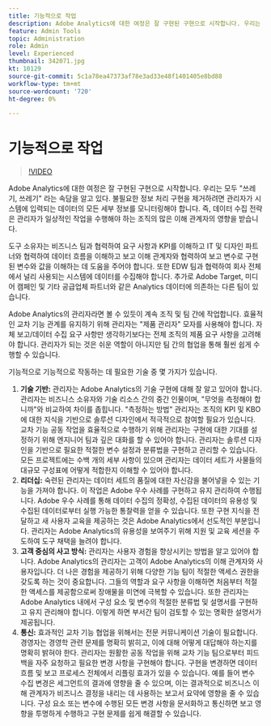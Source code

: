 ```yaml
---
title: 기능적으로 작업
description: Adobe Analytics에 대한 여정은 잘 구현된 구현으로 시작합니다. 우리는 모두 "쓰레기, 쓰레기" 라는 속담을 알고 있다. 불필요한 정보 처리 구현을 제거하려면 관리자가 시스템에 입력되는 데이터의 모든 세부 정보를 모니터링해야 합니다. 즉, 데이터 수집 전략은 관리자가 일상적인 작업을 수행해야 하는 조직의 많은 이해 관계자의 영향을 받습니다.
feature: Admin Tools
topic: Administration
role: Admin
level: Experienced
thumbnail: 342071.jpg
kt: 10129
source-git-commit: 5c1a78ea47373af78e3ad33e48f1401405e8bd88
workflow-type: tm+mt
source-wordcount: '720'
ht-degree: 0%

---
```



# 기능적으로 작업

>[!VIDEO](https://video.tv.adobe.com/v/342071/?quality=12&learn=on)

Adobe Analytics에 대한 여정은 잘 구현된 구현으로 시작합니다. 우리는 모두 &quot;쓰레기, 쓰레기&quot; 라는 속담을 알고 있다. 불필요한 정보 처리 구현을 제거하려면 관리자가 시스템에 입력되는 데이터의 모든 세부 정보를 모니터링해야 합니다. 즉, 데이터 수집 전략은 관리자가 일상적인 작업을 수행해야 하는 조직의 많은 이해 관계자의 영향을 받습니다.

도구 소유자는 비즈니스 팀과 협력하여 요구 사항과 KPI를 이해하고 IT 및 디자인 파트너와 협력하여 데이터 흐름을 이해하고 보고 이해 관계자와 협력하여 보고 변수로 구현된 변수와 값을 이해하는 데 도움을 주어야 합니다. 또한 EDW 팀과 협력하여 회사 전체에서 널리 사용되는 시스템에 데이터를 수집해야 합니다. 추가로 Adobe Target, 미디어 캠페인 및 기타 공급업체 파트너와 같은 Analytics 데이터에 의존하는 다른 팀이 있습니다.

Adobe Analytics의 관리자라면 볼 수 있듯이 계속 조직 및 팀 간에 작업합니다. 효율적인 교차 기능 관계를 유지하기 위해 관리자는 &quot;제품 관리자&quot; 모자를 사용해야 합니다. 자체 보고/데이터 수집 요구 사항만 생각하기보다는 전체 조직의 제품 요구 사항을 고려해야 합니다. 관리자가 되는 것은 쉬운 역할이 아니지만 팀 간의 협업을 통해 훨씬 쉽게 수행할 수 있습니다.

기능적으로 기능적으로 작동하는 데 필요한 기술 중 몇 가지가 있습니다.

1. **기술 기반:** 관리자는 Adobe Analytics의 기술 구현에 대해 잘 알고 있어야 합니다. 관리자는 비즈니스 소유자와 기술 리소스 간의 중간 인물이며, &quot;무엇을 측정해야 합니까&quot;와 비교하여 차이를 좁힙니다. &quot;측정하는 방법&quot; 관리자는 조직의 KPI 및 KBO에 대한 지식을 기반으로 솔루션 디자인에서 적극적으로 참여할 필요가 있습니다. 교차 기능 공동 작업을 효율적으로 수행하기 위해 관리자는 구현에 대한 기대를 설정하기 위해 엔지니어 팀과 깊은 대화를 할 수 있어야 합니다. 관리자는 솔루션 디자인을 기반으로 필요한 적절한 변수 설정과 분류법을 구현하고 관리할 수 있습니다. 모든 프로젝트에는 수백 개의 세부 사항이 있으며 관리자는 데이터 세트가 사물들의 대규모 구성표에 어떻게 적합한지 이해할 수 있어야 합니다.
1. **리더십:** 숙련된 관리자는 데이터 세트의 품질에 대한 자신감을 불어넣을 수 있는 기능을 가져야 합니다. 이 작업은 Adobe 우수 사례를 구현하고 유지 관리하여 수행됩니다. Adobe 우수 사례를 통해 데이터 수집의 정확성, 수집된 데이터의 유용성 및 수집된 데이터로부터 실행 가능한 통찰력을 얻을 수 있습니다. 또한 구현 지식을 전달하고 새 사용자 교육을 제공하는 것은 Adobe Analytics에서 선도적인 부분입니다. 관리자는 Adobe Analytics의 유용성을 보여주기 위해 지원 및 교육 세션을 주도하여 도구 채택을 늘려야 합니다.
1. **고객 중심의 사고 방식:** 관리자는 사용자 경험을 향상시키는 방법을 알고 있어야 합니다. Adobe Analytics의 관리자는 고객이 Adobe Analytics의 이해 관계자와 사용자입니다. 더 나은 경험을 제공하기 위해 다양한 기능 팀이 적절한 액세스 권한을 갖도록 하는 것이 중요합니다.  그들의 역할과 요구 사항을 이해하면 처음부터 적절한 액세스를 제공함으로써 장애물을 미연에 극복할 수 있습니다. 또한 관리자는 Adobe Analytics 내에서 구성 요소 및 변수의 적절한 분류법 및 설명서를 구현하고 유지 관리해야 합니다. 이렇게 하면 부서간 팀이 검토할 수 있는 명확한 설명서가 제공됩니다.
1. **통신:** 효과적인 교차 기능 협업을 위해서는 전문 커뮤니케이션 기술이 필요합니다. 경영자는 경영학 관련 문제를 명확히 밝히고, 이에 대해 어떻게 대답해야 하는지를 명확히 밝혀야 한다. 관리자는 원활한 공동 작업을 위해 교차 기능 팀으로부터 피드백을 자주 요청하고 필요한 변경 사항을 구현해야 합니다. 구현을 변경하면 데이터 흐름 및 보고 프로세스 전체에서 리플링 효과가 있을 수 있습니다. 예를 들어 변수 수집 변경은 세그먼트의 결과에 영향을 줄 수 있으며, 이는 결과적으로 비즈니스 이해 관계자가 비즈니스 결정을 내리는 데 사용하는 보고서 요약에 영향을 줄 수 있습니다. 구성 요소 또는 변수에 수행된 모든 변경 사항을 문서화하고 통신하면 보고 영향을 투명하게 수행하고 구현 문제를 쉽게 해결할 수 있습니다.
